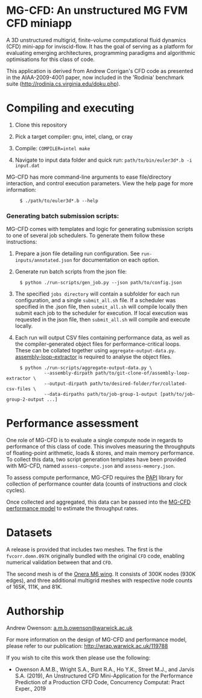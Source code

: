 MG-CFD: An unstructured MG FVM CFD miniapp
==========================================

A 3D unstructured multigrid, finite-volume computational fluid dynamics (CFD) mini-app for inviscid-flow. 
It has the goal of serving as a platform for evaluating emerging architectures, programming paradigms and algorithmic optimisations for this class of code. 

This application is derived from Andrew Corrigan's CFD code as presented in the AIAA-2009-4001 paper, now included in the 'Rodinia' benchmark suite (http://rodinia.cs.virginia.edu/doku.php).

Compiling and executing
==========================================

1) Clone this repository

2) Pick a target compiler: gnu, intel, clang, or cray

3) Compile: `COMPILER=intel make`

4) Navigate to input data folder and quick run: `path/to/bin/euler3d*.b -i input.dat`

MG-CFD has more command-line arguments to ease file/directory interaction, and control execution parameters. View the help page for more information:

```Shell
     $ ./path/to/euler3d*.b --help
```

### Generating batch submission scripts:

MG-CFD comes with templates and logic for generating submission scripts to one of several job schedulers. To generate them follow these instructions:

1) Prepare a json file detailing run configuration. See `run-inputs/annotated.json` for documentation on each option. 

2) Generate run batch scripts from the json file:

```Shell
     $ python ./run-scripts/gen_job.py --json path/to/config.json
```
     
3) The specified `jobs directory` will contain a subfolder for each run configuration, and a single `submit_all.sh` file. If a scheduler was specified in the .json file, then `submit_all.sh` will compile locally then submit each job to the scheduler for execution. If local execution was requested in the json file, then `submit_all.sh` will compile and execute locally. 

4) Each run will output CSV files containing performance data, as well as the compiler-generated object files for performance-critical loops. These can be collated together using `aggregate-output-data.py`. [assembly-loop-extractor](https://github.com/warwick-hpsc/assembly-loop-extractor) is required to analyse the object files.

```Shell
     $ python ./run-scripts/aggregate-output-data.py \
              --assembly-dirpath path/to/git-clone-of/assembly-loop-extractor \
              --output-dirpath path/to/desired-folder/for/collated-csv-files \
              --data-dirpaths path/to/job-group-1-output [path/to/job-group-2-output ...]
```

Performance assessment
==========================================

One role of MG-CFD is to evaluate a single compute node in regards to performance of this class of code. This involves measuring the throughputs of floating-point arithmetic, loads & stores, and main memory performance. To collect this data, two script generation templates have been provided with MG-CFD, named `assess-compute.json` and `assess-memory.json`. 

To assess compute performance, MG-CFD requires the [PAPI](https://icl.utk.edu/papi) library for collection of performance counter data (counts of instructions and clock cycles).

Once collected and aggregated, this data can be passed into the [MG-CFD performance model](https://github.com/warwick-hpsc/MG-CFD-performance-model) to estimate the throughput rates.

Datasets
==========================================

A release is provided that includes two meshes. The first is the `fvcorr.domn.097K` originally bundled with the original `CFD` code, enabling numerical validation between that and `CFD`. 

The second mesh is of the [Onera M6 wing](https://www.grc.nasa.gov/WWW/wind/valid/m6wing/m6wing.html). It consists of 300K nodes (930K edges), and three additional multigrid meshes with respective node counts of 165K, 111K, and 81K.

Authorship
==========================================

Andrew Owenson: a.m.b.owenson@warwick.ac.uk

For more information on the design of MG-CFD and performance model, please refer to our publication: http://wrap.warwick.ac.uk/119788

If you wish to cite this work then please use the following:

* Owenson A.M.B., Wright S.A., Bunt R.A., Ho Y.K., Street M.J., and Jarvis S.A. (2019), An Unstructured CFD Mini-Application for the Performance Prediction of a Production CFD Code, Concurrency Computat: Pract Exper., 2019

